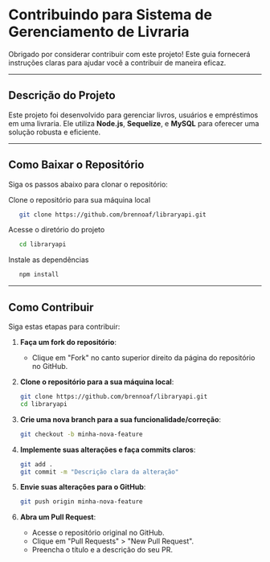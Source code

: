 
# Contribuindo para Sistema de Gerenciamento de Livraria

Obrigado por considerar contribuir com este projeto! Este guia fornecerá instruções claras para ajudar você a contribuir de maneira eficaz.

---

## Descrição do Projeto
Este projeto foi desenvolvido para gerenciar livros, usuários e empréstimos em uma livraria. Ele utiliza **Node.js**, **Sequelize**, e **MySQL** para oferecer uma solução robusta e eficiente.

---

## Como Baixar o Repositório
Siga os passos abaixo para clonar o repositório:


Clone o repositório para sua máquina local
```bash
   git clone https://github.com/brennoaf/libraryapi.git
```

Acesse o diretório do projeto
```bash
   cd libraryapi
```

Instale as dependências
```bash
   npm install
```

---

## Como Contribuir
Siga estas etapas para contribuir:

1. **Faça um fork do repositório**:
   - Clique em "Fork" no canto superior direito da página do repositório no GitHub.

2. **Clone o repositório para a sua máquina local**:
   ```bash
   git clone https://github.com/brennoaf/libraryapi.git
   cd libraryapi
   ```

3. **Crie uma nova branch para a sua funcionalidade/correção**:
   ```bash
   git checkout -b minha-nova-feature
   ```

4. **Implemente suas alterações e faça commits claros**:
   ```bash
   git add .
   git commit -m "Descrição clara da alteração"
   ```

5. **Envie suas alterações para o GitHub**:
   ```bash
   git push origin minha-nova-feature
   ```

6. **Abra um Pull Request**:
   - Acesse o repositório original no GitHub.
   - Clique em "Pull Requests" > "New Pull Request".
   - Preencha o título e a descrição do seu PR.

